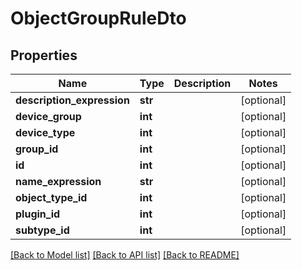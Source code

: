 # ObjectGroupRuleDto

## Properties
Name | Type | Description | Notes
------------ | ------------- | ------------- | -------------
**description_expression** | **str** |  | [optional] 
**device_group** | **int** |  | [optional] 
**device_type** | **int** |  | [optional] 
**group_id** | **int** |  | [optional] 
**id** | **int** |  | [optional] 
**name_expression** | **str** |  | [optional] 
**object_type_id** | **int** |  | [optional] 
**plugin_id** | **int** |  | [optional] 
**subtype_id** | **int** |  | [optional] 

[[Back to Model list]](../README.md#documentation-for-models) [[Back to API list]](../README.md#documentation-for-api-endpoints) [[Back to README]](../README.md)


